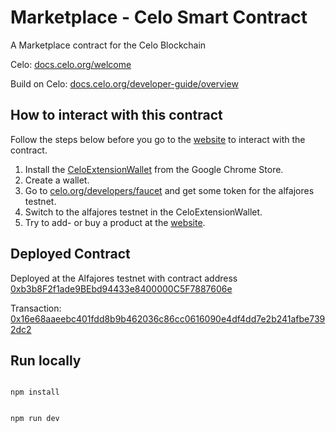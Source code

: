 # Marketplace - Celo Smart Contract
A Marketplace contract for the Celo Blockchain

Celo: [docs.celo.org/welcome](https://docs.celo.org/welcome)

Build on Celo: [docs.celo.org/developer-guide/overview](https://docs.celo.org/developer-guide/overview)

## How to interact with this contract

Follow the steps below before you go to the [website](https://celo-market.herokuapp.com/) to interact with the contract.

1. Install the [CeloExtensionWallet](https://chrome.google.com/webstore/detail/celoextensionwallet/kkilomkmpmkbdnfelcpgckmpcaemjcdh?hl=en) from the Google Chrome Store.
2. Create a wallet.
3. Go to [celo.org/developers/faucet](https://celo.org/developers/faucet) and get some token for the alfajores testnet.
4. Switch to the alfajores testnet in the CeloExtensionWallet.
5. Try to add- or buy a product at the  [website](https://celo-market.herokuapp.com/).


## Deployed Contract
Deployed at the Alfajores testnet with contract address [0xb3b8F2f1ade9BEbd94433e8400000C5F7887606e](https://alfajores-blockscout.celo-testnet.org/address/0xb3b8F2f1ade9BEbd94433e8400000C5F7887606e/transactions)

Transaction: [0x16e68aaeebc401fdd8b9b462036c86cc0616090e4df4dd7e2b241afbe7392dc2](https://alfajores-blockscout.celo-testnet.org/tx/0x16e68aaeebc401fdd8b9b462036c86cc0616090e4df4dd7e2b241afbe7392dc2/internal-transactions)

## Run locally

```

npm install

```

```

npm run dev

```

App should now be running at [http://localhost:3000/](http://localhost:3000/).


## Build

```

npm run build

```




